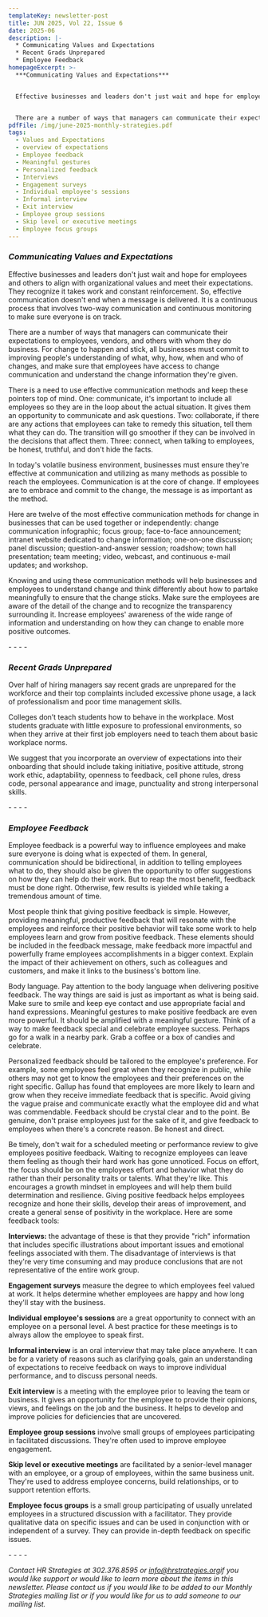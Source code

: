 ```yaml
---
templateKey: newsletter-post
title: JUN 2025, Vol 22, Issue 6
date: 2025-06
description: |-
  * Communicating Values and Expectations
  * Recent Grads Unprepared
  * Employee Feedback
homepageExcerpt: >-
  ***Communicating Values and Expectations***


  Effective businesses and leaders don't just wait and hope for employees and others to align with organizational values and meet their expectations. They recognize it takes work and constant reinforcement. So, effective communication doesn't end when a message is delivered. It is a continuous process that involves two-way communication and continuous monitoring to make sure everyone is on track.


  There are a number of ways that managers can communicate their expectations to employees, vendors, and others with whom they do business. For change to happen and stick, all businesses must commit to improving people's understanding of what, why, how, when and who of changes, and make sure that employees have access to change communication and understand the change information they're given.
pdfFile: /img/june-2025-monthly-strategies.pdf
tags:
  - Values and Expectations
  - overview of expectations
  - Employee feedback
  - Meaningful gestures
  - Personalized feedback
  - Interviews
  - Engagement surveys
  - Individual employee's sessions
  - Informal interview
  - Exit interview
  - Employee group sessions
  - Skip level or executive meetings
  - Employee focus groups
---
```

### ***Communicating Values and Expectations***

Effective businesses and leaders don't just wait and hope for employees and others to align with organizational values and meet their expectations. They recognize it takes work and constant reinforcement. So, effective communication doesn't end when a message is delivered. It is a continuous process that involves two-way communication and continuous monitoring to make sure everyone is on track.

There are a number of ways that managers can communicate their expectations to employees, vendors, and others with whom they do business. For change to happen and stick, all businesses must commit to improving people's understanding of what, why, how, when and who of changes, and make sure that employees have access to change communication and understand the change information they're given. 

There is a need to use effective communication methods and keep these pointers top of mind. One: communicate, it's important to include all employees so they are in the loop about the actual situation. It gives them an opportunity to communicate and ask questions. Two: collaborate, if there are any actions that employees can take to remedy this situation, tell them what they can do. The transition will go smoother if they can be involved in the decisions that affect them. Three: connect, when talking to employees, be honest, truthful, and don't hide the facts.

In today's volatile business environment, businesses must ensure they're effective at communication and utilizing as many methods as possible to reach the employees. Communication is at the core of change. If employees are to embrace and commit to the change, the message is as important as the method.

Here are twelve of the most effective communication methods for change in businesses that can be used together or independently: change communication infographic; focus group; face-to-face announcement; intranet website dedicated to change information; one-on-one discussion; panel discussion; question-and-answer session; roadshow; town hall presentation; team meeting; video, webcast, and continuous e-mail updates; and workshop.

Knowing and using these communication methods will help businesses and employees to understand change and think differently about how to partake meaningfully to ensure that the change sticks. Make sure the employees are aware of the detail of the change and to recognize the transparency surrounding it. Increase employees' awareness of the wide range of information and understanding on how they can change to enable more positive outcomes.

\-﻿ - - -

### ***Recent Grads Unprepared***

Over half of hiring managers say recent grads are unprepared for the workforce and their top complaints included excessive phone usage, a lack of professionalism and poor time management skills.

Colleges don’t teach students how to behave in the workplace. Most students graduate with little exposure to professional environments, so when they arrive at their first job employers need to teach them about basic workplace norms.

We suggest that you incorporate an overview of expectations into their onboarding that should include taking initiative, positive attitude, strong work ethic, adaptability, openness to feedback, cell phone rules, dress code, personal appearance and image, punctuality and strong interpersonal skills.

\-﻿ - - -

### ***Employee Feedback***

Employee feedback is a powerful way to influence employees and make sure everyone is doing what is expected of them. In general, communication should be bidirectional, in addition to telling employees what to do, they should also be given the opportunity to offer suggestions on how they can help do their work. But to reap the most benefit, feedback must be done right. Otherwise, few results is yielded while taking a tremendous amount of time.

Most people think that giving positive feedback is simple. However, providing meaningful, productive feedback that will resonate with the employees and reinforce their positive behavior will take some work to help employees learn and grow from positive feedback. These elements should be included in the feedback message, make feedback more impactful and powerfully frame employees accomplishments in a bigger context. Explain the impact of their achievement on others, such as colleagues and customers, and make it links to the business's bottom line.

Body language. Pay attention to the body language when delivering positive feedback. The way things are said is just as important as what is being said. Make sure to smile and keep eye contact and use appropriate facial and hand expressions. Meaningful gestures to make positive feedback are even more powerful. It should be amplified with a meaningful gesture. Think of a way to make feedback special and celebrate employee success. Perhaps go for a walk in a nearby park. Grab a coffee or a box of candies and celebrate. 

Personalized feedback should be tailored to the employee's preference. For example, some employees feel great when they recognize in public, while others may not get to know the employees and their preferences on the right specific. Gallup has found that employees are more likely to learn and grow when they receive immediate feedback that is specific. Avoid giving the vague praise and communicate exactly what the employee did and what was commendable. Feedback should be crystal clear and to the point. Be genuine, don't praise employees just for the sake of it, and give feedback to employees when there's a concrete reason. Be honest and direct.

Be timely, don't wait for a scheduled meeting or performance review to give employees positive feedback. Waiting to recognize employees can leave them feeling as though their hard work has gone unnoticed. Focus on effort, the focus should be on the employees effort and behavior what they do rather than their personality traits or talents. What they're like. This encourages a growth mindset in employees and will help them build determination and resilience. Giving positive feedback helps employees recognize and hone their skills, develop their areas of improvement, and create a general sense of positivity in the workplace. Here are some feedback tools:

**Interviews:** the advantage of these is that they provide "rich" information that includes specific illustrations about important issues and emotional feelings associated with them. The disadvantage of interviews is that they're very time consuming and may produce conclusions that are not representative of the entire work group.

**Engagement surveys** measure the degree to which employees feel valued at work. It helps determine whether employees are happy and how long they'll stay with the business.

**Individual employee's sessions** are a great opportunity to connect with an employee on a personal level. A best practice for these meetings is to always allow the employee to speak first.

**Informal interview** is an oral interview that may take place anywhere. It can be for a variety of reasons such as clarifying goals, gain an understanding of expectations to receive feedback on ways to improve individual performance, and to discuss personal needs.

**Exit interview** is a meeting with the employee prior to leaving the team or business. It gives an opportunity for the employee to provide their opinions, views, and feelings on the job and the business. It helps to develop and improve policies for deficiencies that are uncovered.

**Employee group sessions** involve small groups of employees participating in facilitated discussions. They're often used to improve employee engagement.

**Skip level or executive meetings** are facilitated by a senior-level manager with an employee, or a group of employees, within the same business unit. They're used to address employee concerns, build relationships, or to support retention efforts.

**Employee focus groups** is a small group participating of usually unrelated employees in a structured discussion with a facilitator. They provide qualitative data on specific issues and can be used in conjunction with or independent of a survey. They can provide in-depth feedback on specific issues.

\-﻿ - - -

*Contact HR Strategies at 302.376.8595 or [info@hrstrategies.org](mailto:info@hrstrategies.org)if you would like support or would like to learn more about the items in this newsletter. Please contact us if you would like to be added to our Monthly Strategies mailing list or if you would like for us to add someone to our mailing list.*